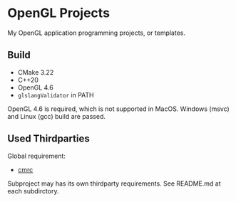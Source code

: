 # OpenGL Projects

My OpenGL application programming projects, or templates.

## Build

* CMake 3.22
* C++20
* OpenGL 4.6
* `glslangValidator` in PATH

OpenGL 4.6 is required, which is not supported in MacOS. Windows (msvc) and Linux (gcc) build are  passed.

## Used Thirdparties

Global requirement:

* [cmrc](https://github.com/vector-of-bool/cmrc)

Subproject may has its own thirdparty requirements. See README.md at each subdirctory.
